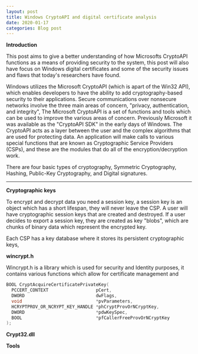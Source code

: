 ```yaml
---
layout: post
title: Windows CryptoAPI and digital certificate analysis
date: 2020-01-17
categories: Blog post
---
```


**Introduction** 

This post aims to give a better understanding of how Microsofts CryptoAPI functions as a means of providing security to the system, this post will also have focus on Windows digital certificates and some of the security issues and flaws that today's researchers have found.

Windows utilizes the Microsoft CryptoAPI (which is apart of the Win32 API), which enables developers to have the ability to add cryptography-based security to their applications. Secure communications over nonsecure networks involve the three main areas of concern, "privacy, authentication, and integrity", The Microsoft CryptoAPI is a set of functions and tools which can be used to improve the various areas of concern. Previously Microsoft it was available as the "CryptoAPI SDK" in the early days of Windows. The CryptoAPI acts as a layer between the user and the complex algorithms that are used for protecting data. An application will make calls to various special functions that are known as Cryptographic Service Providers (CSPs), and these are the modules that do all of the encryption/decryption work.

There are four basic types of cryptography, Symmetric Cryptography, Hashing, Public-Key Cryptography, and Digital signatures.

----

**Cryptographic keys**

To encrypt and decrypt data you need a session key, a session key is an object which has a short lifespan, they will never leave the CSP. A user will have cryptographic session keys that are created and destroyed. If a user decides to export a session key, they are created as key "blobs", which are chunks of binary data which represent the encrypted key. 

Each CSP has a key database where it stores its persistent cryptographic keys, 

**wincrypt.h**

Wincrypt.h is a library which is used for security and Identity purposes, it contains various functions which allow for certificate management and 

```c++
BOOL CryptAcquireCertificatePrivateKey(
  PCCERT_CONTEXT                  pCert,
  DWORD                           dwFlags,
  void                            *pvParameters,
  HCRYPTPROV_OR_NCRYPT_KEY_HANDLE *phCryptProvOrNCryptKey,
  DWORD                           *pdwKeySpec,
  BOOL                            *pfCallerFreeProvOrNCryptKey
);
```

**Crypt32.dll**

**Tools**

